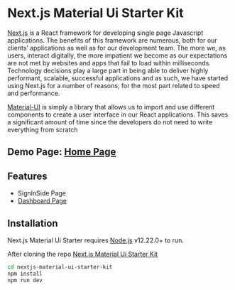 # Next.js Material Ui Starter Kit


[Next.js](https://nextjs.org/) is a React framework for developing single page Javascript applications. The benefits of this framework are numerous, both for our clients’ applications as well as for our development team. The more we, as users, interact digitally, the more impatient we become as our expectations are not met by websites and apps that fail to load within milliseconds. Technology decisions play a large part in being able to deliver highly performant, scalable, successful applications and as such, we have started using Next.js for a number of reasons; for the most part related to speed and performance.
 
 
 [Material-UI](https://mui.com/) is simply a library that allows us to import and use different components to create a user interface in our React applications. This saves a significant amount of time since the developers do not need to write everything from scratch

## Demo Page: [Home Page](https://nextjs-material-ui-starter-kit.vercel.app/)

## Features

- SignInSide Page
- [Dashboard Page](https://nextjs-material-ui-starter-kit.vercel.app/dashboard)

## Installation

Next.js Material Ui Starter requires [Node.js](https://nodejs.org/) v12.22.0+ to run.

After cloning the repo [Next.js Material Ui Starter Kit](https://github.com/edrsn27/nextjs-material-ui-starter-kit)

```sh
cd nextjs-material-ui-starter-kit
npm install
npm run dev
```
